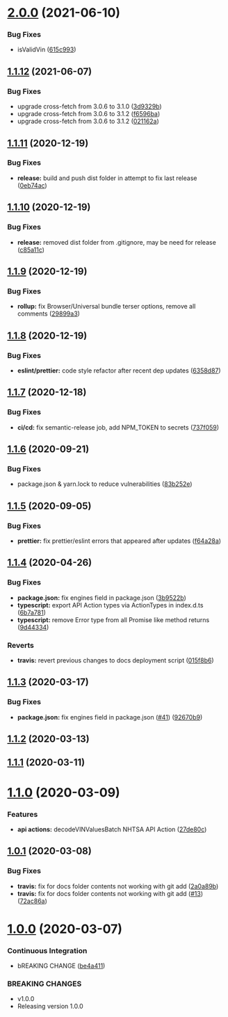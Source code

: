 # [2.0.0](https://github.com/ShaggyTech/nhtsa-api-wrapper/compare/v1.1.12...v2.0.0) (2021-06-10)


### Bug Fixes

* isValidVin ([615c993](https://github.com/ShaggyTech/nhtsa-api-wrapper/commit/615c9933b9f83bc108282d743d6cffbbd36fd210))

## [1.1.12](https://github.com/ShaggyTech/nhtsa-api-wrapper/compare/v1.1.11...v1.1.12) (2021-06-07)


### Bug Fixes

* upgrade cross-fetch from 3.0.6 to 3.1.0 ([3d9329b](https://github.com/ShaggyTech/nhtsa-api-wrapper/commit/3d9329b287de6350625f9a2d72901b4c50dc54c4))
* upgrade cross-fetch from 3.0.6 to 3.1.2 ([f6596ba](https://github.com/ShaggyTech/nhtsa-api-wrapper/commit/f6596bafacc9e6f669aa81463cf3cda2299a7616))
* upgrade cross-fetch from 3.0.6 to 3.1.2 ([021162a](https://github.com/ShaggyTech/nhtsa-api-wrapper/commit/021162acc3a63cd1bf79f4552846553ccaeafd15))

## [1.1.11](https://github.com/ShaggyTech/nhtsa-api-wrapper/compare/v1.1.10...v1.1.11) (2020-12-19)


### Bug Fixes

* **release:** build and push dist folder in attempt to fix last release ([0eb74ac](https://github.com/ShaggyTech/nhtsa-api-wrapper/commit/0eb74acc4dfc732d4f6aaabf524077c3586436b8))

## [1.1.10](https://github.com/ShaggyTech/nhtsa-api-wrapper/compare/v1.1.9...v1.1.10) (2020-12-19)


### Bug Fixes

* **release:** removed dist folder from .gitignore, may be need for release ([c85a11c](https://github.com/ShaggyTech/nhtsa-api-wrapper/commit/c85a11cedd008d1eedcb3316ccd740a85b83c83d))

## [1.1.9](https://github.com/ShaggyTech/nhtsa-api-wrapper/compare/v1.1.8...v1.1.9) (2020-12-19)


### Bug Fixes

* **rollup:** fix Browser/Universal bundle terser options, remove all comments ([29899a3](https://github.com/ShaggyTech/nhtsa-api-wrapper/commit/29899a32f20ada23ac69aa246117d08edf432609))

## [1.1.8](https://github.com/ShaggyTech/nhtsa-api-wrapper/compare/v1.1.7...v1.1.8) (2020-12-19)


### Bug Fixes

* **eslint/prettier:** code style refactor after recent dep updates ([6358d87](https://github.com/ShaggyTech/nhtsa-api-wrapper/commit/6358d87bd13b25f794f6d7c66b093ba9efd9ea84))

## [1.1.7](https://github.com/ShaggyTech/nhtsa-api-wrapper/compare/v1.1.6...v1.1.7) (2020-12-18)


### Bug Fixes

* **ci/cd:** fix semantic-release job, add NPM_TOKEN to secrets ([737f059](https://github.com/ShaggyTech/nhtsa-api-wrapper/commit/737f059a33a5b1fa2de71b10cb0cc73c2edb89ae))

## [1.1.6](https://github.com/ShaggyTech/nhtsa-api-wrapper/compare/v1.1.5...v1.1.6) (2020-09-21)


### Bug Fixes

* package.json & yarn.lock to reduce vulnerabilities ([83b252e](https://github.com/ShaggyTech/nhtsa-api-wrapper/commit/83b252e4b5c3f2c3b31621e14a8629585c6ec0b1))

## [1.1.5](https://github.com/ShaggyTech/nhtsa-api-wrapper/compare/v1.1.4...v1.1.5) (2020-09-05)


### Bug Fixes

* **prettier:** fix prettier/eslint errors that appeared after updates ([f64a28a](https://github.com/ShaggyTech/nhtsa-api-wrapper/commit/f64a28aa173fcaa4d7d7b6d07d5f3845d0fb667c))

## [1.1.4](https://github.com/ShaggyTech/nhtsa-api-wrapper/compare/v1.1.3...v1.1.4) (2020-04-26)


### Bug Fixes

* **package.json:** fix engines field in package.json ([3b9522b](https://github.com/ShaggyTech/nhtsa-api-wrapper/commit/3b9522bc7019975bcba5914e4d83543a9279449e))
* **typescript:** export API Action types via ActionTypes in index.d.ts ([6b7a781](https://github.com/ShaggyTech/nhtsa-api-wrapper/commit/6b7a781ecef612bff1d89f47357c52477d186f78))
* **typescript:** remove Error type from all Promise like method returns ([9d44334](https://github.com/ShaggyTech/nhtsa-api-wrapper/commit/9d443348113cad66d281a9d12cfa317c85762728))


### Reverts

* **travis:** revert previous changes to docs deployment script ([015f8b6](https://github.com/ShaggyTech/nhtsa-api-wrapper/commit/015f8b6ad3d401e3716e18605a2047e5587a045c))

## [1.1.3](https://github.com/ShaggyTech/nhtsa-api-wrapper/compare/v1.1.2...v1.1.3) (2020-03-17)


### Bug Fixes

* **package.json:** fix engines field in package.json ([#41](https://github.com/ShaggyTech/nhtsa-api-wrapper/issues/41)) ([92670b9](https://github.com/ShaggyTech/nhtsa-api-wrapper/commit/92670b90ae3b29057a23ca9c0e7156412d0fc36d))

## [1.1.2](https://github.com/ShaggyTech/nhtsa-api-wrapper/compare/v1.1.1...v1.1.2) (2020-03-13)

## [1.1.1](https://github.com/ShaggyTech/nhtsa-api-wrapper/compare/v1.1.0...v1.1.1) (2020-03-11)

# [1.1.0](https://github.com/ShaggyTech/nhtsa-api-wrapper/compare/v1.0.1...v1.1.0) (2020-03-09)


### Features

* **api actions:** decodeVINValuesBatch NHTSA API Action ([27de80c](https://github.com/ShaggyTech/nhtsa-api-wrapper/commit/27de80c03bee68ea9d6cb20972cf85b34b39fb45))

## [1.0.1](https://github.com/ShaggyTech/nhtsa-api-wrapper/compare/v1.0.0...v1.0.1) (2020-03-08)


### Bug Fixes

* **travis:** fix for docs folder contents not working with git add ([2a0a89b](https://github.com/ShaggyTech/nhtsa-api-wrapper/commit/2a0a89bfbcef9d5662d9c9c4f6cb34b12912a4a3))
* **travis:** fix for docs folder contents not working with git add ([#13](https://github.com/ShaggyTech/nhtsa-api-wrapper/issues/13)) ([72ac86a](https://github.com/ShaggyTech/nhtsa-api-wrapper/commit/72ac86a338473b1df2bbd891364358562b3b5986))

# [1.0.0](https://github.com/ShaggyTech/nhtsa-api-wrapper/compare/v0.1.17...v1.0.0) (2020-03-07)


### Continuous Integration

* bREAKING CHANGE ([be4a411](https://github.com/ShaggyTech/nhtsa-api-wrapper/commit/be4a411035a4f14af01b4613a7fde0e1698c3efb))


### BREAKING CHANGES

* v1.0.0
* Releasing version 1.0.0
